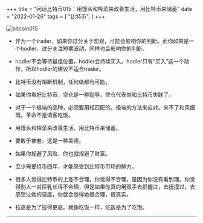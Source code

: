 +++
title = "闲话比特币015：用馒头和榨菜来改善生活，用比特币来储蓄"
date = "2022-01-26"
tags = [
    "比特币",
]
+++

![bitcoin015](/images/bitcoin-odyssey/bitcoin015.jpeg)

* 作为一个trader，如果你过分关于宏观，可能会影响你的判断。而你如果是一个hodler，过分关注短期波动，同样也会影响你的判断。

* hodler不会等待最佳位置，hodler会持续买入。hodler只有“买入”这一个动作，所以hodler的建议不适合trader。

* 比特币没有熔断机制，任何值都有可能。

* 如果你看好比特币，空仓是一种耻辱，空仓代表你和比特币失联了。

* 对于一个极端的品种，必须要用相匹配的，极端的方法来应对。来不了和风细雨。革命不是请客吃饭。

* 用馒头和榨菜来改善生活，用比特币来储蓄。

* 要敢于被套，这是一种美德。

* 如果你规避了风险，你也就规避了财富。

* 至少需要持币四年，才能感受到比特币市场的魅力。

* 很多人觉得比特币的上涨不合理。你觉得不合理，是因为你没有看到理。你觉得别人一对巨乳长得不合理，但是如果你真的用双手去把握过，去抚摸过，去感受过她的温度，你就会觉得她很合理，很真实。

* 拉高是为了拉得更高。就像吃饭一样，吃饭是为了吃饱。

---